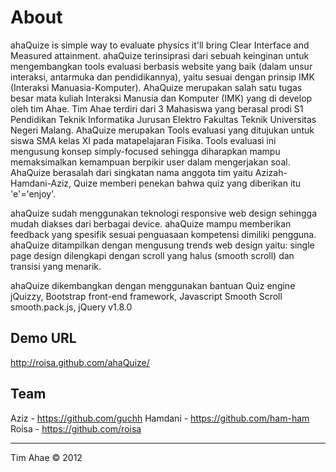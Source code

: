 About
=====
ahaQuize is simple way to evaluate physics it'll bring Clear Interface and Measured attainment. ahaQuize terinsiprasi dari sebuah keinginan untuk mengembangkan tools evaluasi berbasis website yang baik (dalam unsur interaksi, antarmuka dan pendidikannya), yaitu sesuai dengan prinsip IMK (Interaksi Manuasia-Komputer). AhaQuize merupakan salah satu tugas besar mata kuliah Interaksi Manusia dan Komputer (IMK) yang di develop oleh tim Ahae. Tim Ahae terdiri dari 3 Mahasiswa yang berasal prodi S1 Pendidikan Teknik Informatika Jurusan Elektro Fakultas Teknik Universitas Negeri Malang. AhaQuize merupakan Tools evaluasi yang ditujukan untuk siswa SMA kelas XI pada matapelajaran Fisika. Tools evaluasi ini mengusung konsep simply-focused sehingga diharapkan mampu memaksimalkan kemampuan berpikir user dalam mengerjakan soal. AhaQuize berasalah dari singkatan nama anggota tim yaitu Azizah-Hamdani-Aziz, Quize memberi penekan bahwa quiz yang diberikan itu 'e'='enjoy'. 

ahaQuize sudah menggunakan teknologi responsive web design sehingga mudah diakses dari berbagai device. 
ahaQuize mampu memberikan feedback yang spesifik sesuai penguasaan kompetensi dimiliki pengguna. 
ahaQuize ditampilkan dengan mengusung trends web design yaitu: single page design dilengkapi dengan scroll yang halus (smooth scroll) dan transisi yang menarik.

ahaQuize dikembangkan dengan menggunakan bantuan Quiz engine jQuizzy, Bootstrap front-end framework, Javascript Smooth Scroll smooth.pack.js, jQuery v1.8.0


Demo URL
--------
http://roisa.github.com/ahaQuize/


Team
----
Aziz - https://github.com/guchh
Hamdani - https://github.com/ham-ham
Roisa - https://github.com/roisa


----
Tim Ahae © 2012


